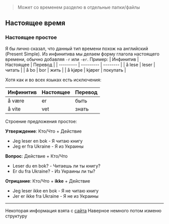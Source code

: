 > Может со временем разделю в отдельные папки/файлы

## Настоящее время

### Настоящее простое 

Я бы лично сказал, что данный тип времени похож на английский (Present Simple). Из инфинитива мы делаем форму глагола настоящего времени, обычно добавляя `-r` или `-er`. Пример:
| Инфинитив | Настоящее | Перевод  |
| --------- | --------- | -------- |
| å lese    | leser     | читать   |
| å bo      | bor       | жить     |
| å kjøpe   | kjøper    | покупать |

Хотя как и во всех языках есть исключения:

| Инфинитив | Настоящее | Перевод |
| --------- | --------- | ------- |
| å være    | er        | быть    |
| å vite    | vet       | знать   |

Строение предложения простое:

**Утверждение**: Кто/Что + Действие
- Jeg leser en bok - Я читаю книгу
- Jeg er fra Ukraine - Я из Украины

**Вопрос**: Действие + Кто/Что
- Leser du en bok? - Читаешь ли ты книгу?
- Er du fra Ukraine? - Из Украины ли ты?

**Отрицание**: Кто/Что + **ikke** + Действие
- Jeg leser ikke en bok - Я не читаю книгу
- Jer er ikke fra Ukraine - Я не из Украины


---
Некоторая информация взята с [сайта](https://norwegianlanguagelearning.no/post/present-past-future-tense/)
Наверное немного потом изменю структуру